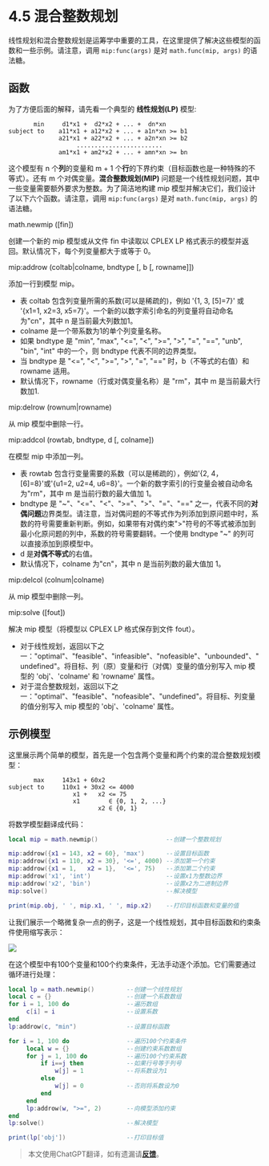 # 4.5 混合整数规划
线性规划和混合整数规划是运筹学中重要的工具，在这里提供了解决这些模型的函数和一些示例。请注意，调用 `mip:func(args)` 是对 `math.func(mip, args)` 的语法糖。

## 函数
为了方便后面的解释，请先看一个典型的 **线性规划(LP)** 模型:
```
       min     d1*x1 +  d2*x2 + ... +  dn*xn
subject to    a11*x1 + a12*x2 + ... + a1n*xn >= b1
              a21*x1 + a22*x2 + ... + a2n*xn >= b2
                   ........................
              am1*x1 + am2*x2 + ... + amn*xn >= bn
```
这个模型有 n 个**列**的变量和 m + 1 个**行**的下界约束（目标函数也是一种特殊的不等式）。还有 m 个对偶变量。**混合整数规划(MIP)** 问题是一个线性规划问题，其中一些变量需要额外要求为整数。为了简洁地构建 mip 模型并解决它们，我们设计了以下六个函数。请注意，调用 `mip:func(args)` 是对 `math.func(mip, args)` 的语法糖。

<a id='math.newmip'> math.newmip ([fin]) </a>

创建一个新的 mip 模型或从文件 fin 中读取以 CPLEX LP 格式表示的模型并返回。默认情况下，每个列变量都大于或等于 0。

<a id='mip:addrow'> mip:addrow (coltab|colname, bndtype [, b [, rowname]]) </a>

添加一行到模型 mip。 
- 表 coltab 包含列变量所需的系数(可以是稀疏的)，例如 '{1, 3, [5]=7}' 或 '{x1=1, x2=3, x5=7}'。一个新的以数字索引命名的列变量将自动命名为"cn"，其中 n 是当前最大列数加1。
- colname 是一个带系数为1的单个列变量名称。
- 如果 bndtype 是 "min", "max", "<=", "<", ">=", ">", "=", "==", "unb", "bin", "int" 中的一个，则 bndtype 代表不同的边界类型。
- 当 bndtype 是 "<=", "<", ">=", ">", "=", "==" 时，b（不等式的右值）和 rowname 适用。
- 默认情况下，rowname（行或对偶变量名称）是 "rm"，其中 m 是当前最大行数加1.

<a id='mip:delrow'> mip:delrow (rownum|rowname) </a>

从 mip 模型中删除一行。

<a id='mip:addcol'> mip:addcol (rowtab, bndtype, d [, colname]) </a>

在模型 mip 中添加一列。
- 表 rowtab 包含行变量需要的系数（可以是稀疏的），例如'{2, 4，[6]=8}'或'{u1=2, u2=4, u6=8}'。一个新的数字索引的行变量会被自动命名为"rm"，其中 m 是当前行数的最大值加 1。
- bndtype 是 "\~"、"<="、"<"、">="、">"、"="、"==" 之一，代表不同的**对偶问题**边界类型。请注意，当对偶问题的不等式作为列添加到原问题中时，系数的符号需要重新判断。例如，如果带有对偶约束">"符号的不等式被添加到最小化原问题的列中，系数的符号需要翻转。一个使用 bndtype "\~" 的列可以直接添加到原模型中。
- d 是**对偶不等式**的右值。
- 默认情况下，colname 为"cn"，其中 n 是当前列数的最大值加 1。

<a id='mip:delcol'> mip:delcol (colnum|colname) </a>

从 mip 模型中删除一列。

<a id='mip:solve'> mip:solve ([fout]) </a>

解决 mip 模型（将模型以 CPLEX LP 格式保存到文件 fout）。 
- 对于线性规划，返回以下之一："optimal"、"feasible"、"infeasible"、"nofeasible"、"unbounded"、"undefined"。将目标、列（原）变量和行（对偶）变量的值分别写入 mip 模型的 'obj'、'colname' 和 'rowname' 属性。
- 对于混合整数规划，返回以下之一："optimal"、"feasible"、"nofeasible"、"undefined"。将目标、列变量的值分别写入 mip 模型的 'obj'、'colname' 属性。

## 示例模型
这里展示两个简单的模型，首先是一个包含两个变量和两个约束的混合整数规划模型：
```
       max     143x1 + 60x2
subject to     110x1 + 30x2 <= 4000
                  x1 +   x2 <= 75
                  x1        ∈ {0, 1, 2, ...}
                         x2 ∈ {0, 1}
```
将数学模型翻译成代码：
```lua
local mip = math.newmip()                   --创建一个整数规划

mip:addrow({x1 = 143, x2 = 60}, 'max')      --设置目标函数
mip:addrow({x1 = 110, x2 = 30}, '<=', 4000) --添加第一个约束
mip:addrow({x1 = 1,   x2 = 1},  '<=', 75)   --添加第二个约束
mip:addrow('x1', 'int')                     --设置x1为整数边界
mip:addrow('x2', 'bin')                     --设置x2为二进制边界
mip:solve()                                 --解决模型               

print(mip.obj, ' ', mip.x1, ' ', mip.x2)    --打印目标函数和变量的值
```

让我们展示一个略微复杂一点的例子，这是一个线性规划，其中目标函数和约束条件使用缩写表示：

![](https://microcity.github.io/doc/img/lp.svg)

在这个模型中有100个变量和100个约束条件，无法手动逐个添加。它们需要通过循环进行处理：
```lua
local lp = math.newmip()         --创建一个线性规划
local c = {}                     --创建一个系数数组
for i = 1, 100 do                --遍历数组
     c[i] = i                    --设置系数
end
lp:addrow(c, "min")              --设置目标函数

for i = 1, 100 do                --遍历100个约束条件
     local w = {}                --创建约束系数数组
     for j = 1, 100 do           --遍历100个约束系数
         if i==j then            --如果行号等于列号
             w[j] = 1            --将系数设为1
         else
             w[j] = 0            --否则将系数设为0
         end
     end
     lp:addrow(w, ">=", 2)       --向模型添加约束
end
lp:solve()                       --解决模型

print(lp['obj'])                 --打印目标值
```

> 本文使用ChatGPT翻译，如有遗漏请[**反馈**](https://github.com/huuhghhgyg/MicroCityNotes/issues/new)。